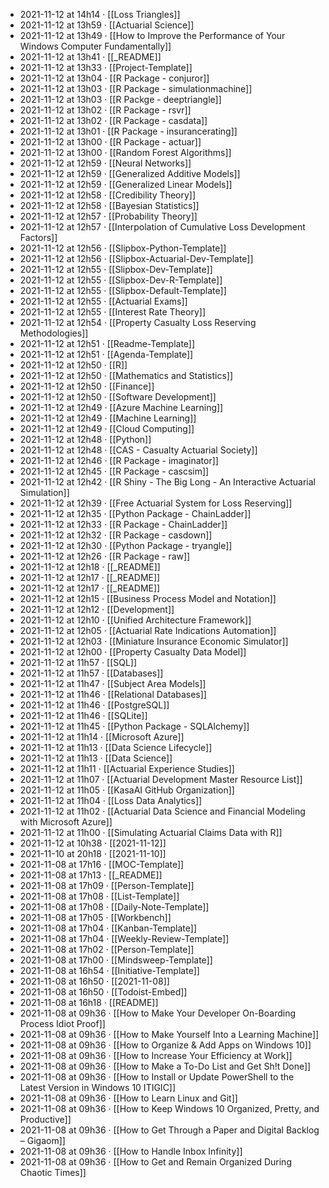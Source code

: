 - 2021-11-12 at 14h14 · [[Loss Triangles]]
- 2021-11-12 at 13h59 · [[Actuarial Science]]
- 2021-11-12 at 13h49 · [[How to Improve the Performance of Your Windows Computer Fundamentally]]
- 2021-11-12 at 13h41 · [[_README]]
- 2021-11-12 at 13h33 · [[Project-Template]]
- 2021-11-12 at 13h04 · [[R Package - conjuror]]
- 2021-11-12 at 13h03 · [[R Package - simulationmachine]]
- 2021-11-12 at 13h03 · [[R Packge - deeptriangle]]
- 2021-11-12 at 13h02 · [[R Package - rsvr]]
- 2021-11-12 at 13h02 · [[R Package - casdata]]
- 2021-11-12 at 13h01 · [[R Package - insurancerating]]
- 2021-11-12 at 13h00 · [[R Package - actuar]]
- 2021-11-12 at 13h00 · [[Random Forest Algorithms]]
- 2021-11-12 at 12h59 · [[Neural Networks]]
- 2021-11-12 at 12h59 · [[Generalized Additive Models]]
- 2021-11-12 at 12h59 · [[Generalized Linear Models]]
- 2021-11-12 at 12h58 · [[Credibility Theory]]
- 2021-11-12 at 12h58 · [[Bayesian Statistics]]
- 2021-11-12 at 12h57 · [[Probability Theory]]
- 2021-11-12 at 12h57 · [[Interpolation of Cumulative Loss Development Factors]]
- 2021-11-12 at 12h56 · [[Slipbox-Python-Template]]
- 2021-11-12 at 12h56 · [[Slipbox-Actuarial-Dev-Template]]
- 2021-11-12 at 12h55 · [[Slipbox-Dev-Template]]
- 2021-11-12 at 12h55 · [[Slipbox-Dev-R-Template]]
- 2021-11-12 at 12h55 · [[Slipbox-Default-Template]]
- 2021-11-12 at 12h55 · [[Actuarial Exams]]
- 2021-11-12 at 12h55 · [[Interest Rate Theory]]
- 2021-11-12 at 12h54 · [[Property Casualty Loss Reserving Methodologies]]
- 2021-11-12 at 12h51 · [[Readme-Template]]
- 2021-11-12 at 12h51 · [[Agenda-Template]]
- 2021-11-12 at 12h50 · [[R]]
- 2021-11-12 at 12h50 · [[Mathematics and Statistics]]
- 2021-11-12 at 12h50 · [[Finance]]
- 2021-11-12 at 12h50 · [[Software Development]]
- 2021-11-12 at 12h49 · [[Azure Machine Learning]]
- 2021-11-12 at 12h49 · [[Machine Learning]]
- 2021-11-12 at 12h49 · [[Cloud Computing]]
- 2021-11-12 at 12h48 · [[Python]]
- 2021-11-12 at 12h48 · [[CAS - Casualty Actuarial Society]]
- 2021-11-12 at 12h46 · [[R Package - imaginator]]
- 2021-11-12 at 12h45 · [[R Package - cascsim]]
- 2021-11-12 at 12h42 · [[R Shiny - The Big Long - An Interactive Actuarial Simulation]]
- 2021-11-12 at 12h39 · [[Free Actuarial System for Loss Reserving]]
- 2021-11-12 at 12h35 · [[Python Package - ChainLadder]]
- 2021-11-12 at 12h33 · [[R Package - ChainLadder]]
- 2021-11-12 at 12h32 · [[R Package - casdown]]
- 2021-11-12 at 12h30 · [[Python Package - tryangle]]
- 2021-11-12 at 12h26 · [[R Package - raw]]
- 2021-11-12 at 12h18 · [[_README]]
- 2021-11-12 at 12h17 · [[_README]]
- 2021-11-12 at 12h17 · [[_README]]
- 2021-11-12 at 12h15 · [[Business Process Model and Notation]]
- 2021-11-12 at 12h12 · [[Development]]
- 2021-11-12 at 12h10 · [[Unified Architecture Framework]]
- 2021-11-12 at 12h05 · [[Actuarial Rate Indications Automation]]
- 2021-11-12 at 12h03 · [[Miniature Insurance Economic Simulator]]
- 2021-11-12 at 12h00 · [[Property Casualty Data Model]]
- 2021-11-12 at 11h57 · [[SQL]]
- 2021-11-12 at 11h57 · [[Databases]]
- 2021-11-12 at 11h47 · [[Subject Area Models]]
- 2021-11-12 at 11h46 · [[Relational Databases]]
- 2021-11-12 at 11h46 · [[PostgreSQL]]
- 2021-11-12 at 11h46 · [[SQLite]]
- 2021-11-12 at 11h45 · [[Python Package - SQLAlchemy]]
- 2021-11-12 at 11h14 · [[Microsoft Azure]]
- 2021-11-12 at 11h13 · [[Data Science Lifecycle]]
- 2021-11-12 at 11h13 · [[Data Science]]
- 2021-11-12 at 11h11 · [[Actuarial Experience Studies]]
- 2021-11-12 at 11h07 · [[Actuarial Development Master Resource List]]
- 2021-11-12 at 11h05 · [[KasaAI GitHub Organization]]
- 2021-11-12 at 11h04 · [[Loss Data Analytics]]
- 2021-11-12 at 11h02 · [[Actuarial Data Science and Financial Modeling with Microsoft Azure]]
- 2021-11-12 at 11h00 · [[Simulating Actuarial Claims Data with R]]
- 2021-11-12 at 10h38 · [[2021-11-12]]
- 2021-11-10 at 20h18 · [[2021-11-10]]
- 2021-11-08 at 17h16 · [[MOC-Template]]
- 2021-11-08 at 17h13 · [[_README]]
- 2021-11-08 at 17h09 · [[Person-Template]]
- 2021-11-08 at 17h08 · [[List-Template]]
- 2021-11-08 at 17h08 · [[Daily-Note-Template]]
- 2021-11-08 at 17h05 · [[Workbench]]
- 2021-11-08 at 17h04 · [[Kanban-Template]]
- 2021-11-08 at 17h04 · [[Weekly-Review-Template]]
- 2021-11-08 at 17h02 · [[Person-Template]]
- 2021-11-08 at 17h00 · [[Mindsweep-Template]]
- 2021-11-08 at 16h54 · [[Initiative-Template]]
- 2021-11-08 at 16h50 · [[2021-11-08]]
- 2021-11-08 at 16h50 · [[Todoist-Embed]]
- 2021-11-08 at 16h18 · [[README]]
- 2021-11-08 at 09h36 · [[How to Make Your Developer On-Boarding Process Idiot Proof]]
- 2021-11-08 at 09h36 · [[How to Make Yourself Into a Learning Machine]]
- 2021-11-08 at 09h36 · [[How to Organize & Add Apps on Windows 10]]
- 2021-11-08 at 09h36 · [[How to Increase Your Efficiency at Work]]
- 2021-11-08 at 09h36 · [[How to Make a To-Do List and Get Sh!t Done]]
- 2021-11-08 at 09h36 · [[How to Install or Update PowerShell to the Latest Version in Windows 10  ITIGIC]]
- 2021-11-08 at 09h36 · [[How to Learn Linux and Git]]
- 2021-11-08 at 09h36 · [[How to Keep Windows 10 Organized, Pretty, and Productive]]
- 2021-11-08 at 09h36 · [[How to Get Through a Paper and Digital Backlog – Gigaom]]
- 2021-11-08 at 09h36 · [[How to Handle Inbox Infinity]]
- 2021-11-08 at 09h36 · [[How to Get and Remain Organized During Chaotic Times]]
